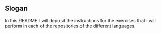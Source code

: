 ## Slogan
In this README I will deposit the instructions for the exercises that I will perform in each of the repositories of the different languages.
